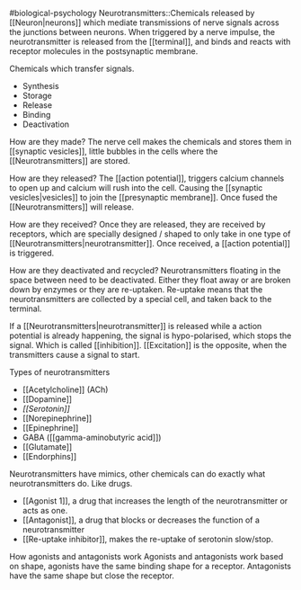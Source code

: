 #biological-psychology 
Neurotransmitters::Chemicals released by [[Neuron|neurons]] which mediate transmissions of nerve signals across the junctions between neurons. When triggered by a nerve impulse, the neurotransmitter is released from the [[terminal]], and binds and reacts with receptor molecules in the postsynaptic membrane.
<!--SR:!2023-12-21,3,250-->

Chemicals which transfer signals.
- Synthesis
- Storage
- Release
- Binding
- Deactivation

How are they made?
The nerve cell makes the chemicals and stores them in [[synaptic vesicles]], little bubbles in the cells where the [[Neurotransmitters]] are stored.


How are they released?
The [[action potential]], triggers calcium channels to open up and calcium will rush into the cell. Causing the [[synaptic vesicles|vesicles]] to join the [[presynaptic membrane]]. Once fused the [[Neurotransmitters]] will release.

How are they received?
Once they are released, they are received by receptors, which are specially designed / shaped to only take in one type of [[Neurotransmitters|neurotransmitter]]. Once received, a [[action potential]] is triggered.

How are they deactivated and recycled?
Neurotransmitters floating in the space between need to be deactivated. Either they float away or are broken down by enzymes or they are re-uptaken. Re-uptake means that the neurotransmitters are collected by a special cell, and taken back to the terminal.

If a [[Neurotransmitters|neurotransmitter]] is released while a action potential is already happening, the signal is hypo-polarised, which stops the signal. Which is called [[inhibition]]. [[Excitation]] is the opposite, when the transmitters cause a signal to start. 

Types of neurotransmitters
- [[Acetylcholine]] (ACh)
- [[Dopamine]]
- *[[Serotonin]]*
- [[Norepinephrine]]
- [[Epinephrine]]
- GABA ([[gamma-aminobutyric acid]])
- [[Glutamate]]
- [[Endorphins]]

Neurotransmitters have mimics, other chemicals can do exactly what neurotransmitters do. Like drugs.
* [[Agonist 1]], a drug that increases the length of the neurotransmitter or acts as one.
* [[Antagonist]], a drug that blocks or decreases the function of a neurotransmitter
* [[Re-uptake inhibitor]], makes the re-uptake of serotonin slow/stop.

How agonists and antagonists work
Agonists and antagonists work based on shape, agonists have the same binding shape for a receptor. Antagonists have the same shape but close the receptor.